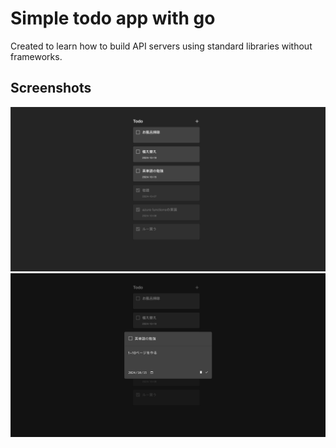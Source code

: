 # Simple todo app with go

Created to learn how to build API servers using standard libraries without frameworks.

## Screenshots

![](doc/screenshot_1.png)
![](doc/screenshot_2.png)
